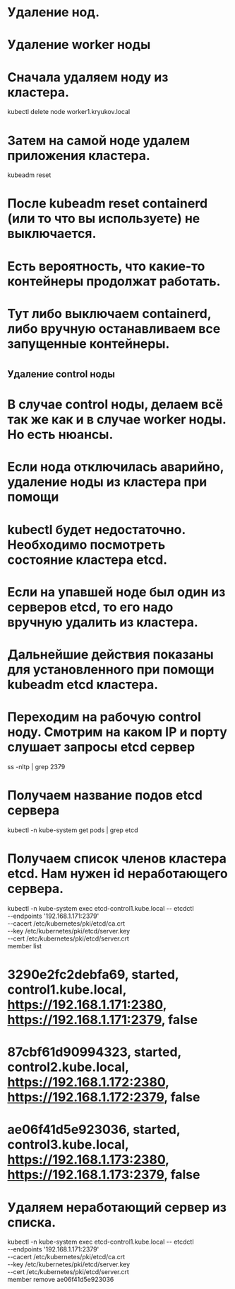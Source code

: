 # Удаление нод.

# ################################
# Удаление worker ноды
# Сначала удаляем ноду из кластера.

kubectl delete node worker1.kryukov.local

# Затем на самой ноде удалем приложения кластера.

kubeadm reset

# После kubeadm reset containerd (или то что вы используете) не выключается.
# Есть вероятность, что какие-то контейнеры продолжат работать.
# Тут либо выключаем containerd, либо вручную останавливаем все запущенные контейнеры.

# ################################
## Удаление control ноды

# В случае control ноды, делаем всё так же как и в случае worker ноды. Но есть нюансы.
# Если нода отключилась аварийно, удаление ноды из кластера при помощи 
# kubectl будет недостаточно. Необходимо посмотреть состояние кластера etcd.
# Если на упавшей ноде был один из серверов etcd, то его надо вручную удалить из кластера.

# Дальнейшие действия показаны для установленного при помощи kubeadm etcd кластера. 
# Переходим на рабочую control ноду. Смотрим на каком IP и порту слушает запросы etcd сервер

ss -nltp | grep 2379

# Получаем название подов etcd сервера

kubectl -n kube-system get pods | grep etcd

# Получаем список членов кластера etcd. Нам нужен id неработающего сервера.

kubectl -n kube-system exec etcd-control1.kube.local -- etcdctl \
  --endpoints '192.168.1.171:2379' \
  --cacert /etc/kubernetes/pki/etcd/ca.crt \
  --key /etc/kubernetes/pki/etcd/server.key \
  --cert /etc/kubernetes/pki/etcd/server.crt \
  member list


# 3290e2fc2debfa69, started, control1.kube.local, https://192.168.1.171:2380, https://192.168.1.171:2379, false
# 87cbf61d90994323, started, control2.kube.local, https://192.168.1.172:2380, https://192.168.1.172:2379, false
# ae06f41d5e923036, started, control3.kube.local, https://192.168.1.173:2380, https://192.168.1.173:2379, false

# Удаляем неработающий сервер из списка.

kubectl -n kube-system exec etcd-control1.kube.local -- etcdctl \
  --endpoints '192.168.1.171:2379' \
  --cacert /etc/kubernetes/pki/etcd/ca.crt \
  --key /etc/kubernetes/pki/etcd/server.key \
  --cert /etc/kubernetes/pki/etcd/server.crt \
  member remove ae06f41d5e923036




